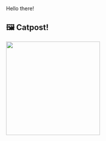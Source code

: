 Hello there!



## 🖼️ Catpost!

<sub>
    <img src="https://cdn2.thecatapi.com/images/MTc1OTUzNw.jpg" height="256">
</sub>

